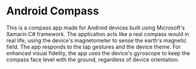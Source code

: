 # Android Compass
This is a compass app made for Android devices built using Microsoft's Xamarin C# framework. The application acts like a real compass would in real life, using the device's magnetometer to sense the earth's magnetic field. The app responds to the tap gestures and the device theme. For enhanced visual fidelity, the app uses the device's gyroscope to keep the compass face level with the ground, regardless of device orientation.

